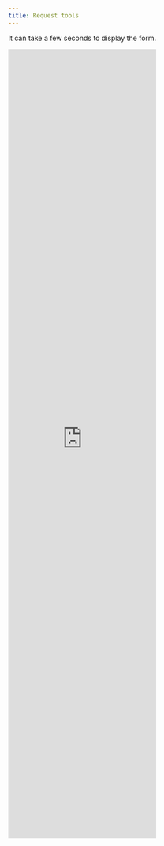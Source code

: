```yaml
---
title: Request tools
---
```


<p  class="text-center">It can take a few seconds to display the form.</p>
<iframe src="https://docs.google.com/forms/d/e/1FAIpQLSeDF893dlQbqWYimhRfC8QTUp7ORqoFfYK82RM6wlqkh_f7dg/viewform?embedded=true" class="w-100" height="1600px" frameborder="0" marginheight="0" marginwidth="0">Loading…</iframe>
